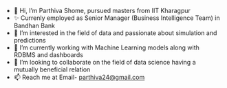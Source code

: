 - 👋 Hi, I’m Parthiva Shome, pursued masters from IIT Kharagpur
- ✨ Currenly employed as Senior Manager (Business Intelligence Team)  in Bandhan Bank
- 👀 I’m interested in the field of data and passionate about simulation and predictions
- 🌱 I’m currently working with Machine Learning models along with RDBMS and dashboards
- 💞️ I’m looking to collaborate on the field of data science having a mutually beneficial relation 
- 📫 Reach me at Email- parthiva24@gmail.com

<!---
ParthivaArc/ParthivaArc is a ✨ special ✨ repository because its `README.md` (this file) appears on your GitHub profile.
You can click the Preview link to take a look at your changes.
--->

